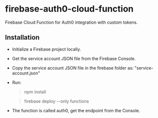 # firebase-auth0-cloud-function
Firebase Cloud Function for Auth0 integration with custom tokens.

## Installation
* Initialize a Firebase project locally.
* Get the service account JSON file from the Firebase Console.
* Copy the service account JSON file in the firebase folder as: "service-account.json"
* Run:
    > npm install
    
    > firebase deploy --only functions
* The function is called auth0, get the endpoint from the Console.


